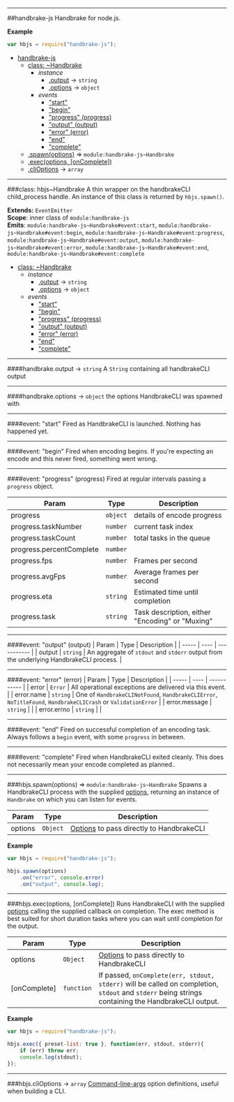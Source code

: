 * * *
<a name="module_handbrake-js"></a>
##handbrake-js
Handbrake for node.js.

**Example**  
```js
var hbjs = require("handbrake-js");
```

* [handbrake-js](#module_handbrake-js)
  * [class: ~Handbrake](#module_handbrake-js..Handbrake)
    * _instance_
      * [.output](#module_handbrake-js..Handbrake#output) → <code>string</code>
      * [.options](#module_handbrake-js..Handbrake#options) → <code>object</code>
    * _events_
      * ["start"](#module_handbrake-js..Handbrake#event_start)
      * ["begin"](#module_handbrake-js..Handbrake#event_begin)
      * ["progress" (progress)](#module_handbrake-js..Handbrake#event_progress)
      * ["output" (output)](#module_handbrake-js..Handbrake#event_output)
      * ["error" (error)](#module_handbrake-js..Handbrake#event_error)
      * ["end"](#module_handbrake-js..Handbrake#event_end)
      * ["complete"](#module_handbrake-js..Handbrake#event_complete)
  * [.spawn(options)](#module_handbrake-js.spawn) ⇒ <code>module:handbrake-js~Handbrake</code>
  * [.exec(options, [onComplete])](#module_handbrake-js.exec)
  * [.cliOptions](#module_handbrake-js.cliOptions) → <code>array</code>

* * *
<a name="module_handbrake-js..Handbrake"></a>
###class: hbjs~Handbrake
A thin wrapper on the handbrakeCLI child_process handle. An instance of this class is returned by `hbjs.spawn()`.

**Extends:** `EventEmitter`  
**Scope**: inner class of <code>module:handbrake-js</code>  
**Emits**: <code>module:handbrake-js~Handbrake#event:start</code>, <code>module:handbrake-js~Handbrake#event:begin</code>, <code>module:handbrake-js~Handbrake#event:progress</code>, <code>module:handbrake-js~Handbrake#event:output</code>, <code>module:handbrake-js~Handbrake#event:error</code>, <code>module:handbrake-js~Handbrake#event:end</code>, <code>module:handbrake-js~Handbrake#event:complete</code>

* [class: ~Handbrake](#module_handbrake-js..Handbrake)
  * _instance_
    * [.output](#module_handbrake-js..Handbrake#output) → <code>string</code>
    * [.options](#module_handbrake-js..Handbrake#options) → <code>object</code>
  * _events_
    * ["start"](#module_handbrake-js..Handbrake#event_start)
    * ["begin"](#module_handbrake-js..Handbrake#event_begin)
    * ["progress" (progress)](#module_handbrake-js..Handbrake#event_progress)
    * ["output" (output)](#module_handbrake-js..Handbrake#event_output)
    * ["error" (error)](#module_handbrake-js..Handbrake#event_error)
    * ["end"](#module_handbrake-js..Handbrake#event_end)
    * ["complete"](#module_handbrake-js..Handbrake#event_complete)

* * *
<a name="module_handbrake-js..Handbrake#output"></a>
####handbrake.output → <code>string</code>
A `String` containing all handbrakeCLI output

* * *
<a name="module_handbrake-js..Handbrake#options"></a>
####handbrake.options → <code>object</code>
the options HandbrakeCLI was spawned with

* * *
<a name="module_handbrake-js..Handbrake#event_start"></a>
####event: "start"
Fired as HandbrakeCLI is launched. Nothing has happened yet.

* * *
<a name="module_handbrake-js..Handbrake#event_begin"></a>
####event: "begin"
Fired when encoding begins. If you're expecting an encode and this never fired, something went wrong.

* * *
<a name="module_handbrake-js..Handbrake#event_progress"></a>
####event: "progress" (progress)
Fired at regular intervals passing a `progress` object.

| Param | Type | Description |
| ----- | ---- | ----------- |
| progress | <code>object</code> | details of encode progress |
| progress.taskNumber | <code>number</code> | current task index |
| progress.taskCount | <code>number</code> | total tasks in the queue |
| progress.percentComplete | <code>number</code> |  |
| progress.fps | <code>number</code> | Frames per second |
| progress.avgFps | <code>number</code> | Average frames per second |
| progress.eta | <code>string</code> | Estimated time until completion |
| progress.task | <code>string</code> | Task description, either "Encoding" or "Muxing" |

* * *
<a name="module_handbrake-js..Handbrake#event_output"></a>
####event: "output" (output)
| Param | Type | Description |
| ----- | ---- | ----------- |
| output | <code>string</code> | An aggregate of `stdout` and `stderr` output from the underlying HandbrakeCLI process. |

* * *
<a name="module_handbrake-js..Handbrake#event_error"></a>
####event: "error" (error)
| Param | Type | Description |
| ----- | ---- | ----------- |
| error | <code>Error</code> | All operational exceptions are delivered via this event. |
| error.name | <code>string</code> | One of `HandbrakeCLINotFound`, `HandbrakeCLIError`, `NoTitleFound`, `HandbrakeCLICrash` or `ValidationError` |
| error.message | <code>string</code> |  |
| error.errno | <code>string</code> |  |

* * *
<a name="module_handbrake-js..Handbrake#event_end"></a>
####event: "end"
Fired on successful completion of an encoding task. Always follows a `begin` event, with some `progress` in between.

* * *
<a name="module_handbrake-js..Handbrake#event_complete"></a>
####event: "complete"
Fired when HandbrakeCLI exited cleanly. This does not necessarily mean your encode completed as planned..

* * *
<a name="module_handbrake-js.spawn"></a>
###hbjs.spawn(options) ⇒ <code>module:handbrake-js~Handbrake</code>
Spawns a HandbrakeCLI process with the supplied [options](https://trac.handbrake.fr/wiki/CLIGuide#options), returning an instance of `Handbrake` on which you can listen for events.

| Param | Type | Description |
| ----- | ---- | ----------- |
| options | <code>Object</code> | [Options](https://trac.handbrake.fr/wiki/CLIGuide#options) to pass directly to HandbrakeCLI |

**Example**  
```js
var hbjs = require("handbrake-js");

hbjs.spawn(options)
    .on("error", console.error)
    .on("output", console.log);
```
* * *
<a name="module_handbrake-js.exec"></a>
###hbjs.exec(options, [onComplete])
Runs HandbrakeCLI with the supplied [options](https://trac.handbrake.fr/wiki/CLIGuide#options) calling the supplied callback on completion. The exec method is best suited for short duration tasks where you can wait until completion for the output.

| Param | Type | Description |
| ----- | ---- | ----------- |
| options | <code>Object</code> | [Options](https://trac.handbrake.fr/wiki/CLIGuide#options) to pass directly to HandbrakeCLI |
| \[onComplete\] | <code>function</code> | If passed, `onComplete(err, stdout, stderr)` will be called on completion, `stdout` and `stderr` being strings containing the HandbrakeCLI output. |

**Example**  
```js
var hbjs = require("handbrake-js");

hbjs.exec({ preset-list: true }, function(err, stdout, stderr){
    if (err) throw err;
    console.log(stdout);
});
```
* * *
<a name="module_handbrake-js.cliOptions"></a>
###hbjs.cliOptions → <code>array</code>
[Command-line-args](https://github.com/75lb/command-line-args) option definitions, useful when building a CLI.

